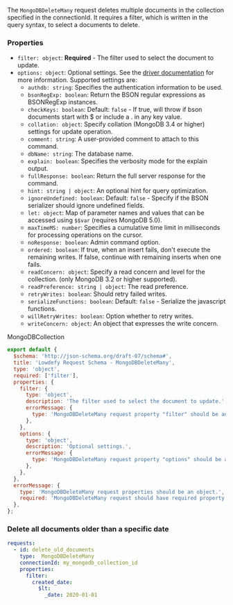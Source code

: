 <TITLE>
MongoDBDeleteMany
</TITLE>

<DESCRIPTION>

The `MongoDBDeleteMany` request deletes multiple documents in the collection specified in the connectionId. It requires a filter, which is written in the query syntax, to select a documents to delete.

### Properties

- `filter: object`: __Required__ - The filter used to select the document to update.
- `options: object`: Optional settings. See the [driver documentation](https://mongodb.github.io/node-mongodb-native/4.0/classes/collection.html#deletemany) for more information. Supported settings are:
  - `authdb: string`: Specifies the authentication information to be used.
  - `bsonRegExp: boolean`: Return the BSON regular expressions as BSONRegExp instances.
  - `checkKeys: boolean`: Default: `false` - If true, will throw if bson documents start with $ or include a . in any key value.
  - `collation: object`: Specify collation (MongoDB 3.4 or higher) settings for update operation.
  - `comment: string`: A user-provided comment to attach to this command.
  - `dbName: string`: The database name.
  - `explain: boolean`: Specifies the verbosity mode for the explain output.
  - `fullResponse: boolean`: Return the full server response for the command.
  - `hint: string | object`: An optional hint for query optimization.
  - `ignoreUndefined: boolean`: Default: `false` - Specify if the BSON serializer should ignore undefined fields.
  - `let: object`: Map of parameter names and values that can be accessed using `$$var` (requires MongoDB 5.0).
  - `maxTimeMS: number`: Specifies a cumulative time limit in milliseconds for processing operations on the cursor.
  - `noResponse: boolean`: Admin command option.
  - `ordered: boolean`: If true, when an insert fails, don't execute the remaining writes. If false, continue with remaining inserts when one fails.
  - `readConcern: object`: Specify a read concern and level for the collection. (only MongoDB 3.2 or higher supported).
  - `readPreference: string | object`: The read preference.
  - `retryWrites: boolean`: Should retry failed writes.
  - `serializeFunctions: boolean`: Default: `false` - Serialize the javascript functions.
  - `willRetryWrites: boolean`: Option whether to retry writes.
  - `writeConcern: object`: An object that expresses the write concern.

</DESCRIPTION>

<CONNECTION>
MongoDBCollection
</CONNECTION>

<SCHEMA>

```js
export default {
  $schema: 'http://json-schema.org/draft-07/schema#',
  title: 'Lowdefy Request Schema - MongoDBDeleteMany',
  type: 'object',
  required: ['filter'],
  properties: {
    filter: {
      type: 'object',
      description: 'The filter used to select the document to update.',
      errorMessage: {
        type: 'MongoDBDeleteMany request property "filter" should be an object.',
      },
    },
    options: {
      type: 'object',
      description: 'Optional settings.',
      errorMessage: {
        type: 'MongoDBDeleteMany request property "options" should be an object.',
      },
    },
  },
  errorMessage: {
    type: 'MongoDBDeleteMany request properties should be an object.',
    required: 'MongoDBDeleteMany request should have required property "filter".',
  },
};
```

</SCHEMA>

<EXAMPLES>

### Delete all documents older than a specific date

```yaml
requests:
  - id: delete_old_documents
    type:  MongoDBDeleteMany
    connectionId: my_mongodb_collection_id
    properties:
      filter:
        created_date:
          $lt:
            _date: 2020-01-01
```

</EXAMPLES>
